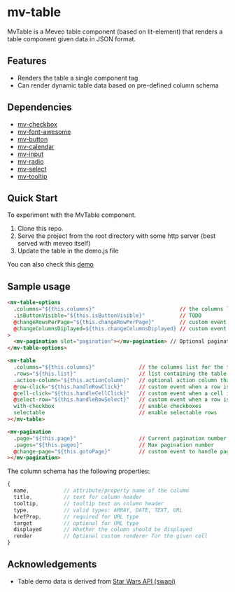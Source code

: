 # mv-table

 MvTable is a Meveo table component (based on lit-element) that renders a table component given data in JSON format.

## Features

* Renders the table a single component tag
* Can render dynamic table data based on pre-defined column schema

## Dependencies

* [mv-checkbox](https://github.com/meveo-org/mv-checkbox)
* [mv-font-awesome](https://github.com/meveo-org/mv-font-awesome)
* [mv-button](https://github.com/meveo-org/mv-button)
* [mv-calendar](https://github.com/meveo-org/mv-calendar)
* [mv-input](https://github.com/meveo-org/mv-input)
* [mv-radio](https://github.com/meveo-org/mv-radio)
* [mv-select](https://github.com/meveo-org/mv-select)
* [mv-tooltip](https://github.com/meveo-org/mv-tooltip)

## Quick Start

To experiment with the MvTable component.

1. Clone this repo.
2. Serve the project from the root directory with some http server (best served with meveo itself) 
3. Update the table in the demo.js file

You can also check this [demo](https://table.meveo.org/index.html)

## Sample usage

```html
<mv-table-options
  .columns="${this.columns}"                           // the columns list for the table
  .isButtonVisible="${this.isButtonVisible}"           // TODO
  @changeRowsPerPage="${this.changeRowPerPage}"        // custom event when number of rows per page is updated
  @changeColumnsDiplayed=${this.changeColumnsDiplayed} // custom event when displayed columns are changed
>
  <mv-pagination slot="pagination"></mv-pagination> // Optional pagination inside table option
</mv-table-options>

<mv-table
  .columns="${this.columns}"              // the columns list for the table
  .rows="${this.list}"                    // list containing the table data
  .action-column="${this.actionColumn}"   // optional action column that is rendered as the last column of the table
  @row-click="${this.handleRowClick}"     // custom event when a row is clicked
  @cell-click="${this.handleCellClick}"   // custom event when a cell is clicked
  @select-row="${this.handleRowSelect}"   // custom event when a row is selected (either by checkbox or if selectable is enabled)
  with-checkbox                           // enable checkboxes
  selectable                              // enable selectable rows
></mv-table>

<mv-pagination
  .page="${this.page}"                    // Current pagination number 
  .pages="${this.pages}"                  // Max pagination number
  @change-page="${this.gotoPage}"         // custom event to handle pagination 
></mv-pagination>
```

The column schema has the following properties:

```javascript
{
  name,           // attribute/property name of the column
  title,          // text for column header
  tooltip,        // tooltip text on column header
  type,           // valid types: ARRAY, DATE, TEXT, URL
  hrefProp,       // required for URL type
  target          // optional for URL type
  displayed       // Whether the column should be displayed
  render          // Optional custom renderer for the given cell
}
```

## Acknowledgements

* Table demo data is derived from [Star Wars API (swapi)](https://swapi.co/)
